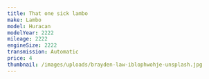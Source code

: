 ```yaml
---
title: That one sick lambo
make: Lambo
model: Huracan
modelYear: 2222
mileage: 2222
engineSize: 2222
transmission: Automatic
price: 4
thumbnail: /images/uploads/brayden-law-iblophwohje-unsplash.jpg
---
```

